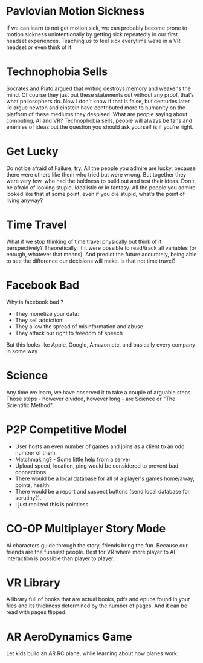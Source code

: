 # Pavlovian Motion Sickness
If we can learn to not get motion sick, we can probably become prone to motion sickness unintentionally by getting sick repeatedly in our first headset experiences. Teaching us to feel sick everytime we’re in a VR headset or even think of it.

# Technophobia Sells
Socrates and Plato argued that writing destroys memory and weakens the mind. Of course they just put these statements out without any proof, that’s what philosophers do. Now I don't know if that is false, but centuries later i’d argue newton and einstein have contributed more to humanity on the platform of these mediums they despised. What are people saying about computing, AI and VR? Technophobia sells, people will always be fans and enemies of ideas but the question you should ask yourself is if you’re right.

# Get Lucky
Do not be afraid of Failure, try. All the people you admire are lucky, because there were others like them who tried but were wrong. But together they were very few, who had the boldness to build out and test their ideas. Don’t be afraid of looking stupid, idealistic or in fantasy. All the people you admire looked like that at some point, even if you die stupid, what’s the point of living anyway?

# Time Travel
What if we stop thinking of time travel physically but think of it perspectively?
Theoretically, if it were possible to read/track all variables (or enough, whatever that means). And predict the future accurately, being able to see the difference our decisions will make. Is that not time travel?

# Facebook Bad
Why is facebook bad ?
- They monetize your data:
- They sell addiction:
- They allow the spread of misinformation and abuse
- They attack our right to freedom of speech

But this looks like Apple, Google, Amazon etc. and basically every company in some way

# Science
Any time we learn, we have observed it to take a couple of arguable steps. Those steps - however divided, however long - are Science or "The Scientific Method".

# P2P Competitive Model
- User hosts an even number of games and joins as a client to an odd number of them.
- Matchmaking? - Some little help from a server
- Upload speed, location, ping would be considered to prevent bad connections.
- There would be a local database for all of a player's games home/away, points, health.
- There would be a report and suspect buttons (send local database for scrutiny?).
- I just realized this is pointless

# CO-OP Multiplayer Story Mode
AI characters guide through the story, friends bring the fun.
Because our friends are the funniest people. Best for VR where more player to AI 
interaction is possible than player to player.

# VR Library
A library full of books that are actual books, pdfs and epubs found in your files 
and its thickness determined by the number of pages.
And it can be read with pages flipped.

# AR AeroDynamics Game
Let kids build an AR RC plane, while learning about how planes work.
